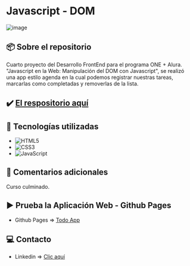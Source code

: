 # Javascript - DOM

![image](https://cdn.jsdelivr.net/gh/K3yJey/javascript-DOM@main/assets/homePage_TodoApp.png)

## 📦 Sobre el repositorio
Cuarto proyecto del Desarrollo FrontEnd para el programa ONE + Alura. "Javascript en la Web: Manipulación del DOM con Javascript", se realizó una app estilo agenda en la cual podemos registrar nuestras tareas, marcarlas como completadas y removerlas de la lista.

## ✔️ [El respositorio aquí](https://github.com/K3yJey/javascript-DOM.git)

## 🔧 Tecnologías utilizadas
* ![HTML5](https://img.shields.io/badge/html5-%23E34F26.svg?style=for-the-badge&logo=html5&logoColor=white)
* ![CSS3](https://img.shields.io/badge/css3-%231572B6.svg?style=for-the-badge&logo=css3&logoColor=white)
* ![JavaScript](https://img.shields.io/badge/javascript-%23323330.svg?style=for-the-badge&logo=javascript&logoColor=%23F7DF1E)

## 📌 Comentarios adicionales 
Curso culminado.

## ▶️ Prueba la Aplicación Web - Github Pages
* Github Pages => [Todo App](https://k3yjey.github.io/javascript-DOM/)

## 💻 Contacto
* Linkedin => [Clic aquí](https://www.linkedin.com/in/k3yjey-dev/)